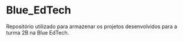 # Blue_EdTech
Repositório utilizado para armazenar os projetos desenvolvidos para a turma 2B na Blue EdTech. 
